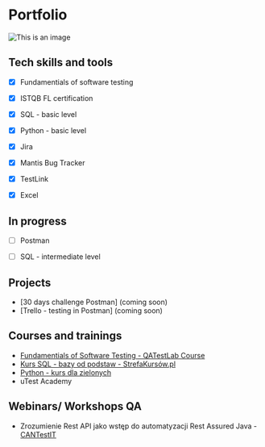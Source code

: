 # Portfolio
![This is an image](https://i.postimg.cc/P54PfDGq/big-sale-2.png)

## Tech skills and tools 
- [x] Fundamentials of software testing
- [x] ISTQB FL certification
- [x] SQL - basic level
- [x] Python - basic level
- [x] Jira
- [x] Mantis Bug Tracker
- [x] TestLink
- [x] Excel


## In progress
- [ ] Postman
- [ ] SQL - intermediate level


## Projects
* [30 days challenge Postman] (coming soon)
* [Trello - testing in Postman] (coming soon)


## Courses and trainings
* [Fundamentials of Software Testing - QATestLab Course](https://drive.google.com/file/d/1U0Re62-51UT7KzOMadCLss5DWqEvIsaz/view)
* [Kurs SQL - bazy od podstaw - StrefaKursów.pl](https://platforma.strefakursow.pl/p/certificate/hash/fquc7tfb9tkwc8804g4oc0g440o8w4s)
* [Python - kurs dla zielonych](https://platforma.strefakursow.pl/p/certificate/hash/a73pjk9xyk8w04go8cksgwswwgg8cg8)
* uTest Academy


## Webinars/ Workshops QA
* Zrozumienie Rest API jako wstęp do automatyzacji Rest Assured Java - [CANTestIT](https://www.cantest.it)
  


